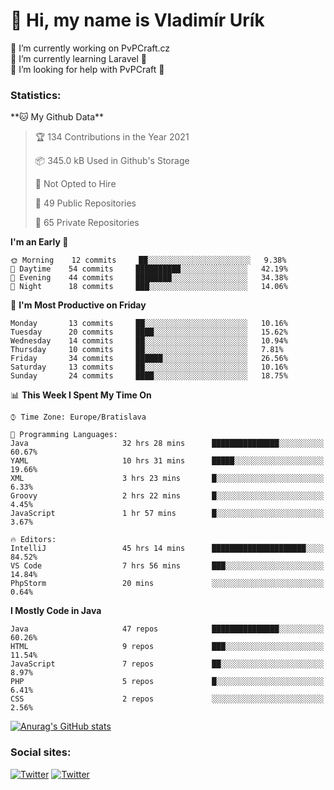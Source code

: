 <h1> 👋 Hi, my name is Vladimír Urík</h1>
<p>
 🔭 I’m currently working on PvPCraft.cz<br>
 🌱 I’m currently learning Laravel 💙<br>
 🤔 I’m looking for help with PvPCraft 💝<br>
</p>
<h3>Statistics:</h3>
<!--START_SECTION:waka-->
**🐱 My Github Data** 

> 🏆 134 Contributions in the Year 2021
 > 
> 📦 345.0 kB Used in Github's Storage 
 > 
> 🚫 Not Opted to Hire
 > 
> 📜 49 Public Repositories 
 > 
> 🔑 65 Private Repositories  
 > 
**I'm an Early 🐤** 

```text
🌞 Morning    12 commits     ██░░░░░░░░░░░░░░░░░░░░░░░   9.38% 
🌆 Daytime    54 commits     ██████████░░░░░░░░░░░░░░░   42.19% 
🌃 Evening    44 commits     ████████░░░░░░░░░░░░░░░░░   34.38% 
🌙 Night      18 commits     ███░░░░░░░░░░░░░░░░░░░░░░   14.06%

```
📅 **I'm Most Productive on Friday** 

```text
Monday       13 commits     ██░░░░░░░░░░░░░░░░░░░░░░░   10.16% 
Tuesday      20 commits     ████░░░░░░░░░░░░░░░░░░░░░   15.62% 
Wednesday    14 commits     ██░░░░░░░░░░░░░░░░░░░░░░░   10.94% 
Thursday     10 commits     ██░░░░░░░░░░░░░░░░░░░░░░░   7.81% 
Friday       34 commits     ██████░░░░░░░░░░░░░░░░░░░   26.56% 
Saturday     13 commits     ██░░░░░░░░░░░░░░░░░░░░░░░   10.16% 
Sunday       24 commits     ████░░░░░░░░░░░░░░░░░░░░░   18.75%

```


📊 **This Week I Spent My Time On** 

```text
⌚︎ Time Zone: Europe/Bratislava

💬 Programming Languages: 
Java                     32 hrs 28 mins      ███████████████░░░░░░░░░░   60.67% 
YAML                     10 hrs 31 mins      █████░░░░░░░░░░░░░░░░░░░░   19.66% 
XML                      3 hrs 23 mins       █░░░░░░░░░░░░░░░░░░░░░░░░   6.33% 
Groovy                   2 hrs 22 mins       █░░░░░░░░░░░░░░░░░░░░░░░░   4.45% 
JavaScript               1 hr 57 mins        █░░░░░░░░░░░░░░░░░░░░░░░░   3.67%

🔥 Editors: 
IntelliJ                 45 hrs 14 mins      █████████████████████░░░░   84.52% 
VS Code                  7 hrs 56 mins       ███░░░░░░░░░░░░░░░░░░░░░░   14.84% 
PhpStorm                 20 mins             ░░░░░░░░░░░░░░░░░░░░░░░░░   0.64%

```

**I Mostly Code in Java** 

```text
Java                     47 repos            ███████████████░░░░░░░░░░   60.26% 
HTML                     9 repos             ███░░░░░░░░░░░░░░░░░░░░░░   11.54% 
JavaScript               7 repos             ██░░░░░░░░░░░░░░░░░░░░░░░   8.97% 
PHP                      5 repos             █░░░░░░░░░░░░░░░░░░░░░░░░   6.41% 
CSS                      2 repos             ░░░░░░░░░░░░░░░░░░░░░░░░░   2.56%

```



<!--END_SECTION:waka-->

[![Anurag's GitHub stats](https://github-readme-stats.vercel.app/api?username=vladimir-urik)](https://github.com/anuraghazra/github-readme-stats)

<h3>Social sites:</h3>
<p><a href="https://twitter.com/GGGEDR" target="_blank"><img alt="Twitter" src="https://img.shields.io/badge/twitter-%231DA1F2.svg?&style=for-the-badge&logo=twitter&logoColor=white" /></a> <a href="https://www.reddit.com/user/GGGEDR" target="_blank"><img alt="Twitter" src="https://img.shields.io/badge/reddit-%23FE6262.svg?&style=for-the-badge&logo=reddit&logoColor=white" /></a>
</p>
